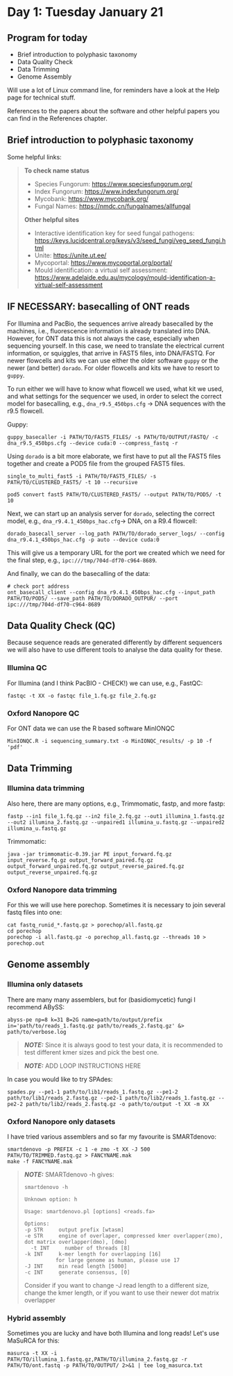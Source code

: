 # Day 1: Tuesday January 21

## Program for today

- Brief introduction to polyphasic taxonomy
- Data Quality Check
- Data Trimming
- Genome Assembly

Will use a lot of Linux command line, for reminders have a look at the Help page for technical stuff.

References to the papers about the software and other helpful papers you can find in the References chapter.
## Brief introduction to polyphasic taxonomy
Some helpful links:
> **To check name status**
> - Species Fungorum: https://www.speciesfungorum.org/
> - Index Fungorum: https://www.indexfungorum.org/
> - Mycobank: https://www.mycobank.org/
> - Fungal Names: https://nmdc.cn/fungalnames/allfungal
> 
> **Other helpful sites**
> - Interactive identification key for seed fungal pathogens: https://keys.lucidcentral.org/keys/v3/seed_fungi/veg_seed_fungi.html
> - Unite: https://unite.ut.ee/
> - Mycoportal: https://www.mycoportal.org/portal/
> - Mould identification: a virtual self assessment: https://www.adelaide.edu.au/mycology/mould-identification-a-virtual-self-assessment

## IF NECESSARY: basecalling of ONT reads
For Illumina and PacBio, the sequences arrive already basecalled by the machines, i.e., fluorescence information is already translated into DNA. However, for ONT data this is not always the case, especially when sequencing yourself. In this case, we need to translate the electrical current information, or squiggles, that arrive in FAST5 files, into DNA/FASTQ. For newer flowcells and kits we can use either the older software `guppy` or the newer (and better) `dorado`. For older flowcells and kits we have to resort to `guppy`.

To run either we will have to know what flowcell we used, what kit we used, and what settings for the sequencer we used, in order to select the correct model for basecalling, e.g., `dna_r9.5_450bps.cfg` -> DNA sequences with the r9.5 flowcell.

Guppy:
```
guppy_basecaller -i PATH/TO/FAST5_FILES/ -s PATH/TO/OUTPUT/FASTQ/ -c dna_r9.5_450bps.cfg --device cuda:0 --compress_fastq -r
```

Using `dorado` is a bit more elaborate, we first have to put all the FAST5 files together and create a POD5 file from the grouped FAST5 files.

```
single_to_multi_fast5 -i PATH/TO/FAST5_FILES/ -s PATH/TO/CLUSTERED_FAST5/ -t 10 --recursive

pod5 convert fast5 PATH/TO/CLUSTERED_FAST5/ --output PATH/TO/POD5/ -t 10
```

Next, we can start up an analysis server for `dorado`, selecting the correct model, e.g., `dna_r9.4.1_450bps_hac.cfg`-> DNA, on a R9.4 flowcell:
```
dorado_basecall_server --log_path PATH/TO/dorado_server_logs/ --config dna_r9.4.1_450bps_hac.cfg -p auto --device cuda:0
```
This will give us a temporary URL for the port we created which we need for the final step, e.g., `ipc:///tmp/704d-df70-c964-8689`.

And finally, we can do the basecalling of the data:
```
# check port address
ont_basecall_client --config dna_r9.4.1_450bps_hac.cfg --input_path PATH/TO/POD5/ --save_path PATH/TO/DORADO_OUTPUR/ --port ipc:///tmp/704d-df70-c964-8689
```
## Data Quality Check (QC)

Because sequence reads are generated differently by different sequencers we will also have to use different tools to analyse the data quality for these.

### Illumina QC
For Illumina (and I think PacBIO - CHECK!) we can use, e.g., FastQC:
```
fastqc -t XX -o fastqc file_1.fq.gz file_2.fq.gz
``` 

### Oxford Nanopore QC
For ONT data we can use the R based software MinIONQC
```
MinIONQC.R -i sequencing_summary.txt -o MinIONQC_results/ -p 10 -f 'pdf'
```

## Data Trimming

### Illumina data trimming
Also here, there are many options, e.g., Trimmomatic, fastp, and more
fastp:
```
fastp --in1 file_1.fq.gz --in2 file_2.fq.gz --out1 illumina_1.fastq.gz --out2 illumina_2.fastq.gz --unpaired1 illumina_u.fastq.gz --unpaired2 illumina_u.fastq.gz
``` 
Trimmomatic:
```
java -jar trimmomatic-0.39.jar PE input_forward.fq.gz input_reverse.fq.gz output_forward_paired.fq.gz output_forward_unpaired.fq.gz output_reverse_paired.fq.gz output_reverse_unpaired.fq.gz
```

### Oxford Nanopore data trimming
For this we will use here porechop. Sometimes it is necessary to join several fastq files into one:
```
cat fastq_runid_*.fastq.gz > porechop/all.fastq.gz
cd porechop
porechop -i all.fastq.gz -o porechop_all.fastq.gz --threads 10 > porechop.out
```

## Genome assembly

### Illumina only datasets
There are many many assemblers, but for (basidiomycetic) fungi I recommend ABySS:

```
abyss-pe np=8 k=31 B=2G name=path/to/output/prefix in='path/to/reads_1.fastq.gz path/to/reads_2.fastq.gz' &> path/to/verbose.log
```

> **_NOTE:_**
>Since it is always good to test your data, it is recommended to test different kmer sizes and pick the best one.

> **_NOTE:_**
> ADD LOOP INSTRUCTIONS HERE

In case you would like to try SPAdes:
```
spades.py --pe1-1 path/to/lib1/reads_1.fastq.gz --pe1-2 path/to/lib1/reads_2.fastq.gz --pe2-1 path/to/lib2/reads_1.fastq.gz --pe2-2 path/to/lib2/reads_2.fastq.gz -o path/to/output -t XX -m XX
```

### Oxford Nanopore only datasets
I have tried various assemblers and so far my favourite is SMARTdenovo:
```
smartdenovo -p PREFIX -c 1 -e zmo -t XX -J 500 PATH/TO/TRIMMED.fastq.gz > FANCYNAME.mak
make -f FANCYNAME.mak
```
> **_NOTE:_**
> SMARTdenovo -h gives:
>```
>smartdenovo -h
>
>Unknown option: h
>
>Usage: smartdenovo.pl [options] <reads.fa>
>
>Options:
> -p STR     output prefix [wtasm]
> -e STR     engine of overlaper, compressed kmer overlapper(zmo), dot matrix overlapper(dmo), [dmo]
>  -t INT     number of threads [8]
> -k INT     k-mer length for overlapping [16]
>           for large genome as human, please use 17
> -J INT     min read length [5000]
> -c INT     generate consensus, [0]
>```
> Consider if you want to change -J read length to a different size, change the kmer length, or if you want to use their newer dot matrix overlapper

### Hybrid assembly
Sometimes you are lucky and have both Illumina and long reads! Let's use MaSuRCA for this:
```
masurca -t XX -i PATH/TO/illumina_1.fastq.gz,PATH/TO/illumina_2.fastq.gz -r PATH/TO/ont.fastq -p PATH/TO/OUTPUT/ 2>&1 | tee log_masurca.txt
```
